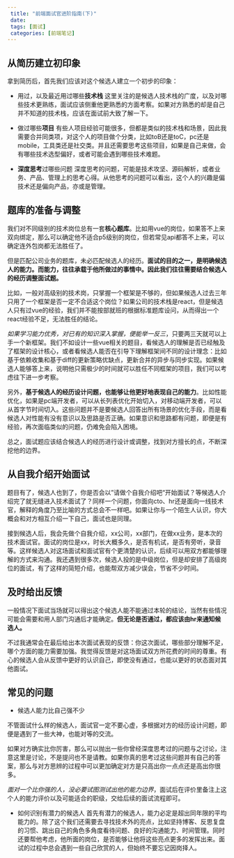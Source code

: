 ```yaml
---
 title: "前端面试官进阶指南(下)"
 date: 
 tags: [面试]
 categories: [前端笔记]
---
```


从简历建立初印象
--------

拿到简历后，首先我们应该对这个候选人建立一个初步的印象：

*   用过，以及最近用过哪些**技术栈** 这里关注的是候选人技术栈的广度，以及对哪些技术更熟练，面试应该侧重他更熟悉的方面考察。如果对方熟悉的却是自己并不知道的技术栈，应该在面试前大致了解一下。
    
*   做过哪些**项目** 有些人项目经验可能很多，但都是类似的技术栈和场景，因此我需要合并同类项，对这个人的项目做个分类，比如toB还是toC，pc还是mobile，工具类还是社交类。并且还需要思考这些项目，如果是自己来做，会有哪些技术选型偏好，或者可能会遇到哪些技术难题。
    
*   **深度思考**过哪些问题 深度思考的问题，可能是技术攻坚、源码解析，或者业务、产品、管理上的思考心得。从他思考的问题可以看出，这个人的兴趣是偏技术还是偏向产品，亦或是管理。
    

题库的准备与调整
--------

我们对不同级别的技术岗位总有一套**核心题库**。比如用vue的岗位，如果答不上来双向绑定，那么可以确定他不适合p5级别的岗位，但若常见api都答不上来，可以确定连外包岗都无法胜任了。

但是匹配公司业务的题库，未必匹配候选人的经历。**面试的目的之一，是明确候选人的能力。而能力，往往承载于他所做过的事情中。因此我们往往需要结合候选人的经历调整面试题。**

比如，一般对高级别的技术岗，只掌握一个框架是不够的，但如果候选人过去三年只用了一个框架是否一定不合适这个岗位？如果公司的技术栈是react，但是候选人只有过vue的经验，我们并不能按部就班的根据标准题库设问，从而得出一个react经验不足，无法胜任的结论。

_如果学习能力优秀，对已有的知识深入掌握，便能举一反三_，只要两三天就可以上手一个新框架。我们不如设计一些vue相关的题目，看候选人的理解是否已经触及了框架的设计核心，或者看候选人能否在引导下理解框架间不同的设计理念：比如基于依赖收集和基于diff的更新策略优缺点，更新合并的异步与同步实现。如果候选人能够答上来，说明他只需极少的时间就可以胜任不同框架的项目，我们可以考虑往下进一步考察。

另外，**基于候选人的经历设计问题，也能够让他更好地表现自己的能力**。比如性能优化，如果是pc端开发者，可以从长列表优化开始切入，对移动端开发者，可以从首字节时间切入。这些问题并不是要候选人回答出所有场景的优化手段，而是看候选人对性能有没有意识以及思路是否正确。如果意识和思路都有问题，即便是有经验，再次面临类似的问题，仍难免会陷入困境。

总之，面试题应该结合候选人的经历进行设计或调整，找到对方擅长的点，不断深挖他的边界。

从自我介绍开始面试
---------

题目有了，候选人也到了，你是否会以”请做个自我介绍吧“开始面试？等候选人介绍完了就无缝进入技术面试了？同样一个问题，你面向cto、hr还是面向一线技术官，解释的角度乃至比喻的方式总会不一样吧。如果让你与一个陌生人认识，你大概会和对方相互介绍一下自己，面试也是同理。

接到候选人后，我会先做个自我介绍，xx公司，xx部门，在做xx业务，是本次的技术面试官。面试的岗位是xx，时长大概多久，是否有机试，是否有旁听，录音等。这样候选人对这场面试和面试官有个更清楚的认识，后续可以用双方都能够理解的方式来沟通。我还遇到很多次，候选人投的是中级岗位，但是却安排了高级岗位的面试，有了这样的简短介绍，也能帮双方减少误会，节省不少时间。

及时给出反馈
------

一般情况下面试当场就可以得出这个候选人能不能通过本轮的结论，当然有些情况可能会需要和用人部门沟通后才能确定。**但无论是否通过，都应该由hr来通知候选人。**

不过我通常会在最后给出本次面试表现的反馈：你这次面试，哪些部分理解不足，哪个方面的能力需要加强。我觉得反馈是对这场面试双方所花费的时间的尊重。有心的候选人会从反馈中更好的认识自己，即使没有通过，也能以更好的状态面对其他面试。

常见的问题
-----

*   候选人能力比自己强不少

不管面试什么样的候选人，面试官一定不要心虚，多根据对方的经历设计问题，即便是遇到了一些大神，也能对等的交流。

如果对方确实比你厉害，那么可以抛出一些你曾经深度思考过的问题与之讨论，注意这里是讨论，不是提问也不是请教。如果你真的思考过这些问题并有自己的答案，那么与对方思辨的过程中可以更加确定对方是只高出你一点点还是高出你很多。

_面对一个比你强的人，没必要试图测试出他的能力边界_，面试后在评价里备注上这个人的能力评价以及可能适合的职级，交给后续的面试流程即可。

*   如何识别有潜力的候选人 首先有潜力的候选人，能力必定是超出同年限的平均能力的。除了这个我们还需要去寻找技术外的亮点，比如坚持博客、反思复盘的习惯、跳出自己的角色多角度看待问题、良好的沟通能力、时间管理。同时还要帮他考虑，他所面的岗位，是否能够让他将这些亮点更多的发挥出来。面试的过程中总会遇到一些自己欣赏的人，但始终不要忘记因岗择人。